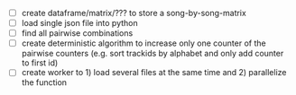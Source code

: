 - [ ] create dataframe/matrix/??? to store a song-by-song-matrix  
- [ ] load single json file into python  
- [ ] find all pairwise combinations  
- [ ] create deterministic algorithm to increase only one counter of the pairwise counters (e.g. sort trackids by alphabet and only add counter to first id)  
- [ ] create worker to 1) load several files at the same time and 2) parallelize the function